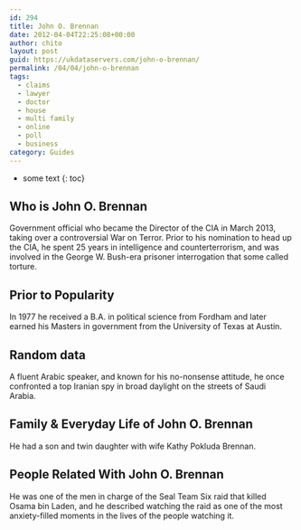 ```yaml
---
id: 294
title: John O. Brennan
date: 2012-04-04T22:25:08+00:00
author: chito
layout: post
guid: https://ukdataservers.com/john-o-brennan/
permalink: /04/04/john-o-brennan
tags:
  - claims
  - lawyer
  - doctor
  - house
  - multi family
  - online
  - poll
  - business
category: Guides
---
```


* some text
{: toc}


## Who is  John O. Brennan
                  
                  
                  
Government official who became the Director of the CIA in March 2013, taking over a controversial War on Terror. Prior to his nomination to head up the CIA, he spent 25 years in intelligence and counterterrorism, and was involved in the George W. Bush-era prisoner interrogation that some called torture.
                  
                
                
                
## Prior to Popularity 
                  
                  
                  
In 1977 he received a B.A. in political science from Fordham and later earned his Masters in government from the University of Texas at Austin.
                  
                
                
                
## Random data 
                  
                  
                  
A fluent Arabic speaker, and known for his no-nonsense attitude, he once confronted a top Iranian spy in broad daylight on the streets of Saudi Arabia.
                  
                
                
                
## Family & Everyday Life of John O. Brennan
                  
                  
                  
He had a son and twin daughter with wife Kathy Pokluda Brennan.
                  
                
                
                
## People Related With  John O. Brennan
                  
                  
                  
He was one of the men in charge of the Seal Team Six raid that killed Osama bin Laden, and he described watching the raid as one of the most anxiety-filled moments in the lives of the people watching it.
                  
                
              
            
          
          
          
    
    
  
